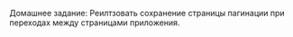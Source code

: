 Домашнее задание:
Реилтзовать сохранение страницы пагинации при переходах между страницами приложения.

